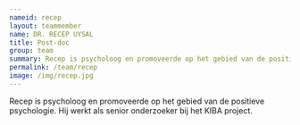 ```yaml
---
nameid: recep
layout: teammember
name: DR. RECEP UYSAL
title: Post-doc
group: team
summary: Recep is psycholoog en promoveerde op het gebied van de positieve psychologie. Hij werkt als senior onderzoeker bij het KIBA project.
permalink: /team/recep
image: /img/recep.jpg
---
```


Recep is psycholoog en promoveerde op het gebied van de positieve psychologie. Hij werkt als senior onderzoeker bij het KIBA project.
